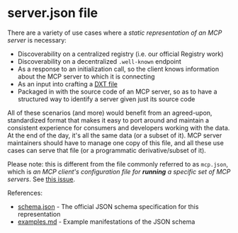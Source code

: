 # server.json file

There are a variety of use cases where a _static representation of an MCP server_ is necessary:
- Discoverability on a centralized registry (i.e. our official Registry work)
- Discoverability on a decentralized `.well-known` endpoint
- As a response to an initialization call, so the client knows information about the MCP server to which it is connecting
- As an input into crafting a [DXT file](https://www.anthropic.com/engineering/desktop-extensions)
- Packaged in with the source code of an MCP server, so as to have a structured way to identify a server given just its source code

All of these scenarios (and more) would benefit from an agreed-upon, standardized format that makes it easy to port around and maintain a consistent experience for consumers and developers working with the data. At the end of the day, it's all the same data (or a subset of it). MCP server maintainers should have to manage one copy of this file, and all these use cases can serve that file (or a programmatic derivative/subset of it).

Please note: this is different from the file commonly referred to as `mcp.json`, which is _an MCP client's configuration file for **running** a specific set of MCP servers_. See [this issue](https://github.com/modelcontextprotocol/modelcontextprotocol/issues/292).

References:
- [schema.json](./schema.json) - The official JSON schema specification for this representation
- [examples.md](./examples.md) - Example manifestations of the JSON schema